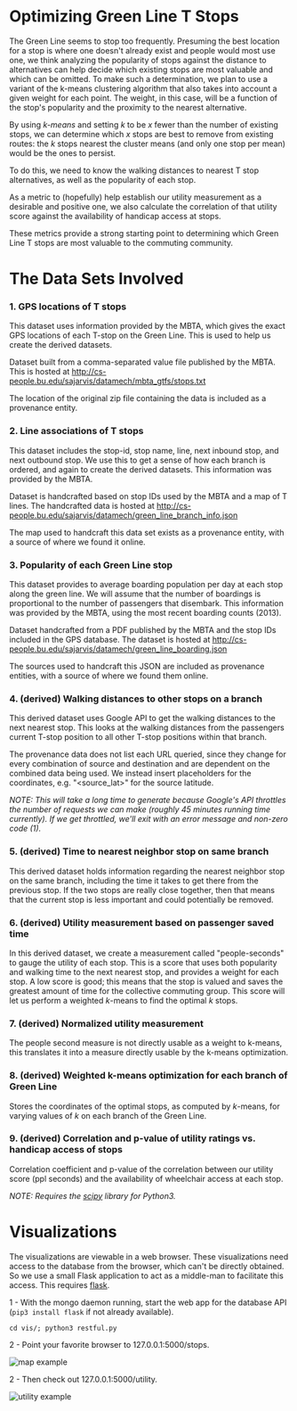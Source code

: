 Optimizing Green Line T Stops
=============================

The Green Line seems to stop too frequently. Presuming the best location for a stop is where one doesn't already exist and people would most use one, we think analyzing the popularity of stops against the distance to alternatives can help decide which existing stops are most valuable and which can be omitted. To make such a determination, we plan to use a variant of the k-means clustering algorithm that also takes into account a given weight for each point. The weight, in this case, will be a function of the stop's popularity and the proximity to the nearest alternative.

By using *k-means* and setting *k* to be *x* fewer than the number of existing stops, we can determine which *x* stops are best to remove from existing routes: the *k* stops nearest the cluster means (and only one stop per mean) would be the ones to persist.

To do this, we need to know the walking distances to nearest T stop alternatives, as well as the popularity of each stop.

As a metric to (hopefully) help establish our utility measurement as a desirable and positive one, we also calculate the correlation of that utility score against the availability of handicap access at stops.

These metrics provide a strong starting point to determining which Green Line T stops are most valuable to the commuting community.

# The Data Sets Involved

### 1. GPS locations of T stops
This dataset uses information provided by the MBTA, which gives the exact GPS locations of each T-stop on the Green Line. This is used to help us create the derived datasets.

Dataset built from a comma-separated value file published by the MBTA. This is hosted at http://cs-people.bu.edu/sajarvis/datamech/mbta_gtfs/stops.txt

The location of the original zip file containing the data is included as a provenance entity.

### 2. Line associations of T stops
This dataset includes the stop-id, stop name, line, next inbound stop, and next outbound stop. We use this to get a sense of how each branch is ordered, and again to create the derived datasets. This information was provided by the MBTA.

Dataset is handcrafted based on stop IDs used by the MBTA and a map of T lines. The handcrafted data is hosted at http://cs-people.bu.edu/sajarvis/datamech/green_line_branch_info.json

The map used to handcraft this data set exists as a provenance entity, with a source of where we found it online.

### 3. Popularity of each Green Line stop
This dataset provides to average boarding population per day at each stop along the green line. We will assume that the number of boardings is proportional to the number of passengers that disembark. This information was provided by the MBTA, using the most recent boarding counts (2013).

Dataset handcrafted from a PDF published by the MBTA and the stop IDs included in the GPS database. The dataset is hosted at http://cs-people.bu.edu/sajarvis/datamech/green_line_boarding.json

The sources used to handcraft this JSON are included as provenance entities, with a source of where we found them online.

### 4. (derived) Walking distances to other stops on a branch
This derived dataset uses Google API to get the walking distances to the next nearest stop. This looks at the walking distances from the passengers current T-stop position to all other T-stop positions within that branch.

The provenance data does not list each URL queried, since they change for every combination of source and destination and are dependent on the combined data being used. We instead insert placeholders for the coordinates, e.g. "&lt;source_lat&gt;" for the source latitude.

*NOTE: This will take a long time to generate because Google's API throttles the number of requests we can make (roughly 45 minutes running time currently). If we get throttled, we'll exit with an error message and non-zero code (1).*

### 5. (derived) Time to nearest neighbor stop on same branch
This derived dataset holds information regarding the nearest neighbor stop on the same branch, including the time it takes to get there from the previous stop. If the two stops are really close together, then that means that the current stop is less important and could potentially be removed.

### 6. (derived) Utility measurement based on passenger saved time
In this derived dataset, we create a measurement called "people-seconds" to gauge the utility of each stop. This is a score that uses both popularity and walking time to the next nearest stop, and provides a weight for each stop. A low score is good; this means that the stop is valued and saves the greatest amount of time for the collective commuting group. This score will let us perform a weighted *k*-means to find the optimal *k* stops.

### 7. (derived) Normalized utility measurement
The people second measure is not directly usable as a weight to k-means, this translates it into a measure directly usable by the k-means optimization.

### 8. (derived) Weighted k-means optimization for each branch of Green Line
Stores the coordinates of the optimal stops, as computed by *k*-means, for varying values of *k* on each branch of the Green Line.

### 9. (derived) Correlation and p-value of utility ratings vs. handicap access of stops
Correlation coefficient and p-value of the correlation between our utility score (ppl seconds) and the availability of wheelchair access at each stop.

*NOTE: Requires the [scipy](https://www.scipy.org/) library for Python3.*

# Visualizations
The visualizations are viewable in a web browser. These visualizations need access to the database from the browser, which can't be directly obtained. So we use a small Flask application to act as a middle-man to facilitate this access. This requires [flask](http://flask.pocoo.org/).

1 - With the mongo daemon running, start the web app for the database API (`pip3 install flask` if not already available).

    cd vis/; python3 restful.py

2 - Point your favorite browser to 127.0.0.1:5000/stops.

![map example](https://github.com/stevejarvis/course-2016-spr-proj-one/blob/master/ciestu12_sajarvis/vis/optimal-stops-map.png)

2 - Then check out 127.0.0.1:5000/utility.

![utility example](https://github.com/stevejarvis/course-2016-spr-proj-one/blob/master/ciestu12_sajarvis/vis/utility.png)
